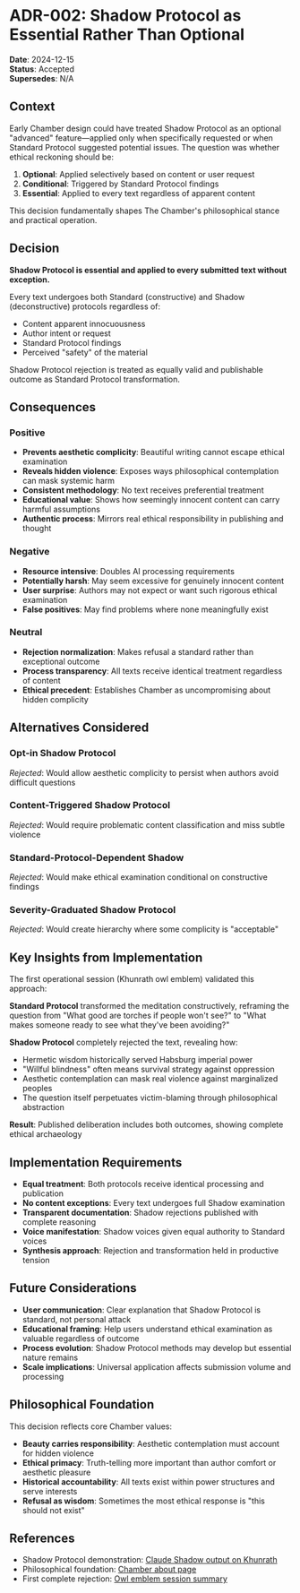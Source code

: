 # ADR-002: Shadow Protocol as Essential Rather Than Optional

**Date**: 2024-12-15  
**Status**: Accepted  
**Supersedes**: N/A

## Context

Early Chamber design could have treated Shadow Protocol as an optional "advanced" feature—applied only when specifically requested or when Standard Protocol suggested potential issues. The question was whether ethical reckoning should be:

1. **Optional**: Applied selectively based on content or user request
2. **Conditional**: Triggered by Standard Protocol findings
3. **Essential**: Applied to every text regardless of apparent content

This decision fundamentally shapes The Chamber's philosophical stance and practical operation.

## Decision

**Shadow Protocol is essential and applied to every submitted text without exception.**

Every text undergoes both Standard (constructive) and Shadow (deconstructive) protocols regardless of:
- Content apparent innocuousness
- Author intent or request
- Standard Protocol findings
- Perceived "safety" of the material

Shadow Protocol rejection is treated as equally valid and publishable outcome as Standard Protocol transformation.

## Consequences

### Positive
- **Prevents aesthetic complicity**: Beautiful writing cannot escape ethical examination
- **Reveals hidden violence**: Exposes ways philosophical contemplation can mask systemic harm
- **Consistent methodology**: No text receives preferential treatment
- **Educational value**: Shows how seemingly innocent content can carry harmful assumptions
- **Authentic process**: Mirrors real ethical responsibility in publishing and thought

### Negative
- **Resource intensive**: Doubles AI processing requirements
- **Potentially harsh**: May seem excessive for genuinely innocent content
- **User surprise**: Authors may not expect or want such rigorous ethical examination
- **False positives**: May find problems where none meaningfully exist

### Neutral
- **Rejection normalization**: Makes refusal a standard rather than exceptional outcome
- **Process transparency**: All texts receive identical treatment regardless of content
- **Ethical precedent**: Establishes Chamber as uncompromising about hidden complicity

## Alternatives Considered

### **Opt-in Shadow Protocol**
*Rejected*: Would allow aesthetic complicity to persist when authors avoid difficult questions

### **Content-Triggered Shadow Protocol**
*Rejected*: Would require problematic content classification and miss subtle violence

### **Standard-Protocol-Dependent Shadow**
*Rejected*: Would make ethical examination conditional on constructive findings

### **Severity-Graduated Shadow Protocol**
*Rejected*: Would create hierarchy where some complicity is "acceptable"

## Key Insights from Implementation

The first operational session (Khunrath owl emblem) validated this approach:

**Standard Protocol** transformed the meditation constructively, reframing the question from "What good are torches if people won't see?" to "What makes someone ready to see what they've been avoiding?"

**Shadow Protocol** completely rejected the text, revealing how:
- Hermetic wisdom historically served Habsburg imperial power
- "Willful blindness" often means survival strategy against oppression
- Aesthetic contemplation can mask real violence against marginalized peoples
- The question itself perpetuates victim-blaming through philosophical abstraction

**Result**: Published deliberation includes both outcomes, showing complete ethical archaeology

## Implementation Requirements

- **Equal treatment**: Both protocols receive identical processing and publication
- **No content exceptions**: Every text undergoes full Shadow examination
- **Transparent documentation**: Shadow rejections published with complete reasoning
- **Voice manifestation**: Shadow voices given equal authority to Standard voices
- **Synthesis approach**: Rejection and transformation held in productive tension

## Future Considerations

- **User communication**: Clear explanation that Shadow Protocol is standard, not personal attack
- **Educational framing**: Help users understand ethical examination as valuable regardless of outcome
- **Process evolution**: Shadow Protocol methods may develop but essential nature remains
- **Scale implications**: Universal application affects submission volume and processing

## Philosophical Foundation

This decision reflects core Chamber values:
- **Beauty carries responsibility**: Aesthetic contemplation must account for hidden violence
- **Ethical primacy**: Truth-telling more important than author comfort or aesthetic pleasure
- **Historical accountability**: All texts exist within power structures and serve interests
- **Refusal as wisdom**: Sometimes the most ethical response is "this should not exist"

## References

- Shadow Protocol demonstration: [Claude Shadow output on Khunrath](/chamber/meta-commentaries/2024-12-28-owl-emblem/)
- Philosophical foundation: [Chamber about page](/chamber/about/)
- First complete rejection: [Owl emblem session summary](/chamber/deliberations/standard/2024-12-28-owl-emblem/)